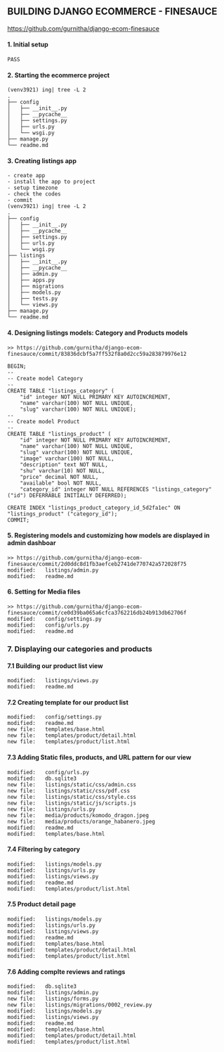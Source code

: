 ## BUILDING DJANGO ECOMMERCE - FINESAUCE
https://github.com/gurnitha/django-ecom-finesauce

#### 1. Initial setup

	PASS

#### 2. Starting the ecommerce project

	(venv3921) ing| tree -L 2
	.
	├── config
	│   ├── __init__.py
	│   ├── __pycache__
	│   ├── settings.py
	│   ├── urls.py
	│   └── wsgi.py
	├── manage.py
	└── readme.md

#### 3. Creating listings app

	- create app
	- install the app to project
	- setup timezone
	- check the codes
	- commit
	(venv3921) ing| tree -L 2
	.
	├── config
	│   ├── __init__.py
	│   ├── __pycache__
	│   ├── settings.py
	│   ├── urls.py
	│   └── wsgi.py
	├── listings
	│   ├── __init__.py
	│   ├── __pycache__
	│   ├── admin.py
	│   ├── apps.py
	│   ├── migrations
	│   ├── models.py
	│   ├── tests.py
	│   └── views.py
	├── manage.py
	└── readme.md

#### 4. Designing listings models: Category and Products models

	>> https://github.com/gurnitha/django-ecom-finesauce/commit/83836dcbf5a7ff532f8a0d2cc59a283879976e12

	BEGIN;
	--
	-- Create model Category
	--
	CREATE TABLE "listings_category" (
		"id" integer NOT NULL PRIMARY KEY AUTOINCREMENT, 
		"name" varchar(100) NOT NULL UNIQUE, 
		"slug" varchar(100) NOT NULL UNIQUE);
	--
	-- Create model Product
	--
	CREATE TABLE "listings_product" (
		"id" integer NOT NULL PRIMARY KEY AUTOINCREMENT, 
		"name" varchar(100) NOT NULL UNIQUE, 
		"slug" varchar(100) NOT NULL UNIQUE, 
		"image" varchar(100) NOT NULL, 
		"description" text NOT NULL, 
		"shu" varchar(10) NOT NULL, 
		"price" decimal NOT NULL, 
		"available" bool NOT NULL, 
		"category_id" integer NOT NULL REFERENCES "listings_category" ("id") DEFERRABLE INITIALLY DEFERRED);

	CREATE INDEX "listings_product_category_id_5d2fa1ec" ON "listings_product" ("category_id");
	COMMIT;

#### 5. Registering models and customizing how models are displayed in admin dashboar

	>> https://github.com/gurnitha/django-ecom-finesauce/commit/2d0ddc8d1fb3aefceb2741de770742a572028f75
	modified:   listings/admin.py
	modified:   readme.md

#### 6. Setting for Media files

	>> https://github.com/gurnitha/django-ecom-finesauce/commit/ce0d39ba065a6cfca3762216db24b913db62706f
	modified:   config/settings.py
	modified:   config/urls.py
	modified:   readme.md


### 7. Displaying our categories and products

#### 7.1 Building our product list view

	modified:   listings/views.py
	modified:   readme.md


#### 7.2 Creating template for our product list

	modified:   config/settings.py
	modified:   readme.md
	new file:   templates/base.html
	new file:   templates/product/detail.html
	new file:   templates/product/list.html

#### 7.3 Adding Static files, products, and URL pattern for our view

	modified:   config/urls.py
	modified:   db.sqlite3
	new file:   listings/static/css/admin.css
	new file:   listings/static/css/pdf.css
	new file:   listings/static/css/style.css
	new file:   listings/static/js/scripts.js
	new file:   listings/urls.py
	new file:   media/products/komodo_dragon.jpeg
	new file:   media/products/orange_habanero.jpeg
	modified:   readme.md
	modified:   templates/base.html

#### 7.4 Filtering by category

	modified:   listings/models.py
	modified:   listings/urls.py
	modified:   listings/views.py
	modified:   readme.md
	modified:   templates/product/list.html

#### 7.5 Product detail page

	modified:   listings/models.py
	modified:   listings/urls.py
	modified:   listings/views.py
	modified:   readme.md
	modified:   templates/base.html
	modified:   templates/product/detail.html
	modified:   templates/product/list.html

#### 7.6 Adding complte reviews and ratings

	modified:   db.sqlite3
	modified:   listings/admin.py
	new file:   listings/forms.py
	new file:   listings/migrations/0002_review.py
	modified:   listings/models.py
	modified:   listings/views.py
	modified:   readme.md
	modified:   templates/base.html
	modified:   templates/product/detail.html
	modified:   templates/product/list.html












